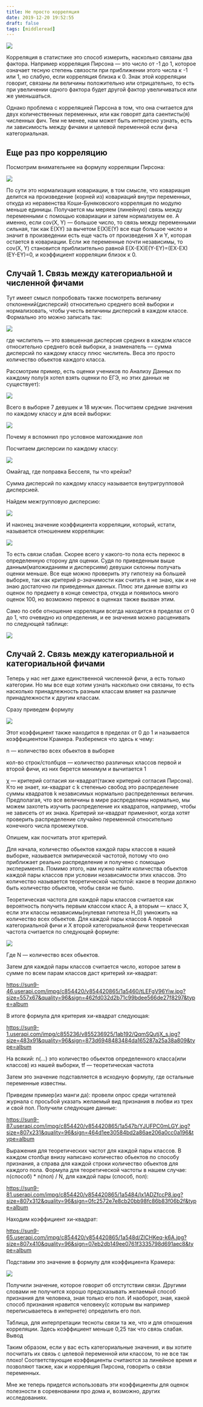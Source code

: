 ```yaml
---
title: Не просто корреляция
date: 2019-12-20 19:52:55
draft: false
tags: [middleread]
---
```


![](/img/vk/DsEOHTmQEsQ.jpg)

Корреляция в статистике это способ измерить, насколько связаны два фактора. Например корреляция Пирсона — это число от -1 до 1, которое означает тесную степень связости при приближении этого числа к -1 или 1, но слабую, если корреляция близка к 0. Знак этой корреляции говорит, связаны ли величины положительно или отрицательно, то есть при увеличении одного фактора будет другой фактор увеличиваться или же уменьшаться.

Однако проблема с корреляцией Пирсона в том, что она считается для двух количественных переменных, или как говорят дата саентисты(я) численных фич. Тем не менее, нам может быть интересно узнать, есть ли зависимость между фичами и целевой переменной если фича категориальная.

## Еще раз про корреляцию

Посмотрим внимательнее на формулу корреляции Пирсона:

![](/img/vk/z8IPoVOobVc.jpg)

По сути это нормализация ковариации, в том смысле, что ковариация делится на произведение (корней из) ковариаций внутри переменных, откуда из неравенства Коши-Буняковского корреляция по модулю меньше единицы. Получается мы меряем (линейную) связь между переменными с помощью ковариации и затем нормализуем ее. А именно, если cov(X, Y) — большое число, то связь между переменными сильная, так как E(XY) за вычетом E(X)E(Y) все еще большое число и значит в произведении есть еще часть от произведения X и Y, которая остается в ковариации. Если же переменные почти независимы, то cov(X, Y) становится приблизительно равной E(X-EX)E(Y-EY)=(EX-EX)(EY-EY)=0, и коэффициент корреляции близок к 0.

## Случай 1. Связь между категориальной и численной фичами

Тут имеет смысл попробовать также посмотреть величину отклонений(дисперсий) относительно среднего всей выборки и нормализовать, чтобы учесть величины дисперсий в каждом классе. Формально это можно записать так:

![](https://sun9-4.userapi.com/impg/c854420/v854420216/1b172d/4YI2pHy8WkY.jpg)

где числитель — это взвешенная дисперсия средних в каждом классе относительно среднего всей выборки, а знаменатель — сумма дисперсий по каждому классу плюс числитель. Веса это просто количество обьектов каждого класса.

Рассмотрим пример, есть оценки учеников по Анализу Данных по каждому полу(я хотел взять оценки по ЕГЭ, но этих данных не существует):

![](https://sun9-61.userapi.com/impg/c854420/v854420097/1a3337/Afhp6Lm7ilQ.jpg)

Всего в выборке 7 девушек и 18 мужчин. Посчитаем средние значения по каждому классу и для всей выборки:

![](https://sun9-48.userapi.com/impg/c854420/v854420097/1a335a/E5vVA_yMEDs.jpg)

Почему я вспомнил про условное матожидание лол

Посчитаем дисперсии по каждому классу:

![](https://sun9-84.userapi.com/impg/c854420/v854420216/1b1788/HfagoPOlUWU.jpg)

Омайгад, где поправка Бесселя, ты что крейзи?

Сумма дисперсий по каждому классу называется внутригрупповой дисперсией.

Найдем межгрупповую дисперсию:

![](https://sun9-75.userapi.com/impg/c854420/v854420216/1b1792/5ptGFiHweEE.jpg)

И наконец значение коэффициента корреляции, который, кстати, называется отношением корреляции:

![](https://sun9-67.userapi.com/impg/c854420/v854420216/1b17ad/BjyojGzbvwc.jpg)

То есть связи слабая. Скорее всего у какого-то пола есть перекос в определенную сторону для оценки. Судя по приведенным выше данным(матожиданиям и дисперсиям) девушки склонны получать оценки меньше. Все еще можно проверить эту гипотезу на большей выборке, так как критерий p-значимости как считать я не знаю, как и не знаю достаточно ли приведенных данных. Плюс эти данные взяты из оценок по предмету в конце семестра, откуда и появилось много оценок 100, но возможно перекос в оценках также вызван этим.

Само по себе отношение корреляции всегда находится в пределах от 0 до 1, что очевидно из определения, и ее значения можно расценивать по следующей таблице:

![](https://sun9-73.userapi.com/impg/c854420/v854420216/1b1708/nsaWzpMFCYQ.jpg)

## Случай 2. Связь между категориальной и категориальной фичами

Теперь у нас нет даже единственной численной фичи, а есть только категории. Но мы все еще хотим узнать насколько они связаны, то есть насколько принадлежность разным классам влияет на различие принадлежности к другим классам.

Сразу приведем формулу

![](https://sun9-14.userapi.com/impg/c854420/v854420865/1a53c5/7IIfQU9bcQE.jpg)

Этот коэффициент также находится в пределах от 0 до 1 и называется коэффициентом Крамера. Разберемся что здесь к чему:

n — количество всех обьектов в выборке

кол-во строк/столбцов — количество различных классов первой и второй фичи, из них берется минимум и вычитается 1

χ — критерий согласия хи-квадрат(также критерий согласия Пирсона). Кто не знает, хи-квадрат с k степенью свобод это распределение суммы квадратов k независимых нормально распределенных величин. Предполагая, что все величины в мире распределены нормально, мы можем захотеть изучить распределение их квадратов, например, чтобы не зависеть от их знака. Критерий хи-квадрат применяют, когда хотят проверить распределение случайно переменной относительно конечного числа промежутков.

Опишем, как посчитать этот критерий.

Для начала, количество обьектов каждой пары классов в нашей выборке, называется эмпирической частотой, потому что оно приближает реально распределение и получено с помощью эксперимента.
Помимо этого, нам нужно найти количества обьектов каждой пары классов при условии независимости этих классов. Это количество называется теоретической частотой: какое в теории должно быть количество обьектов, чтобы связи не было.

Теоретическая частота для каждой пары классов считается как вероятность получить первым классом класс A, а вторым — класс X, если эти классы независимы(нулевая гипотеза H_0) умножить на количество всех обьектов. Для каждой пары классов A первой категориальной фичи и X второй категориальной фичи теоретическая частота считается по следующей формуле:

![](/img/vk/slKyLerjoHM.jpg)

Где N — количество всех обьектов.

Затем для каждой пары классов считается число, которое затем в сумме по всем парам классов даст критерий хи-квадрат:

https://sun9-46.userapi.com/impg/c854420/v854420865/1a5460/tLEFgV96Yiw.jpg?size=557x67&quality=96&sign=462fd032d2b71c99bdee566de27f8297&type=album

В итоге формула для критерия хи-квадрат следующая:

https://sun9-1.userapi.com/impg/c855236/v855236925/1ab192/QqmSQutjX_s.jpg?size=483x91&quality=96&sign=873d6948483484da165287a25a38a809&type=album

На всякий: n(…) это количество обьектов определенного класса(или классов) из нашей выборки, tf — теоретическая частота

Затем это значение подставляется в исходную формулу, где остальные переменные известны.

Приведем пример(из манги да): провели опрос среди читателей журнала с просьбой указать желаемый вид признания в любви из трех и свой пол. Получили следующие данные:

https://sun9-87.userapi.com/impg/c854420/v854420865/1a547b/YJUFPC0mLGY.jpg?size=807x231&quality=96&sign=464d1ee30584bd2a86ae206a0cc0a196&type=album

Выражения для теоретических частот для каждой пары классов. В каждом столбце внизу написано количество обьектов по способу признания, а справа для каждой строки количество обьектов для каждого пола.
Формула для теоретической частоты в нашем случае: n(способ) * n(пол) / N, для каждой пары (способ, пол):

https://sun9-81.userapi.com/impg/c854420/v854420865/1a5484/lx1ADZfccP8.jpg?size=807x312&quality=96&sign=0fc2572e7e8cb20bb98fc86b83f06b2f&type=album

Находим коэффициент хи-квадрат:

https://sun9-65.userapi.com/impg/c854420/v854420865/1a548d/ZlCHKeq-k6A.jpg?size=807x410&quality=96&sign=07eb2db149ee0761f3335798d691aec8&type=album

Подставим это значение в формулу для коэффициента Крамера:

![](/img/vk/bNX8UHcPQkY.jpg)

Получили значение, которое говорит об отстутствии связи. Другими словами не получится хорошо предсказывать желаемый способ признания для человека, зная только его пол. И наоборот, зная, какой способ признания нравится человеку(с которым вы например переписываетесь в интернете) определить его пол.

Таблица, для интерпретации тесноты связи та же, что и для отношения корреляции. Здесь коэффициент меньше 0,25 так что связь слабая.
Вывод

Таким образом, если у вас есть категориальные значения, и вы хотите посчитать их связь с целевой переменной или классом, то не все так плохо! Соответствующие коэффициенты считаются за линейное время и позволяют также, как и корреляция Пирсона, говорить о связи переменных.

Мне же теперь придется использовать эти коэффициенты для оценок полезности в соревновании про дома и, возможно, других исследованиях.
